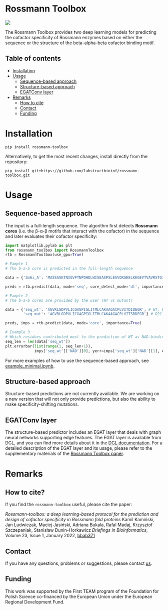# Rossmann Toolbox

<img src="https://github.com/labstructbioinf/rossmann-toolbox/blob/main/logo.png" align="center">

The Rossmann Toolbox provides two deep learning models for predicting the cofactor specificity of Rossmann enzymes based on either the sequence or the structure of the beta-alpha-beta cofactor binding motif.

## Table of contents
* [ Installation ](#Installation)
* [ Usage ](#Usage)
    + [Sequence-based approach](#sequence-based-approach)
    + [Structure-based approach](#structure-based-approach)
    + [EGATConv layer](#EGATConv-layer)
* [ Remarks ](#Remarks)
    + [How to cite](#how-to-cite)
    + [Contact](#contact)
    + [Funding](#funding)

# Installation

```
pip install rossmann-toolbox
```

Alternatively, to get the most recent changes, install directly from the repository:
```
pip install git+https://github.com/labstructbioinf/rossmann-toolbox.git
```

# Usage

## Sequence-based approach
The input is a full-length sequence. The algorithm first detects <b>Rossmann cores</b> (i.e. the β-α-β motifs that interact with the cofactor) in the sequence and later evaluates their cofactor specificity:
```python
import matplotlib.pylab as plt
from rossmann_toolbox import RossmannToolbox
rtb = RossmannToolbox(use_gpu=True)

# Eample 1
# The b-a-b core is predicted in the full-length sequence

data = {'3m6i_A': 'MASSASKTNIGVFTNPQHDLWISEASPSLESVQKGEELKEGEVTVAVRSTGICGSDVHFWKHGCIGPMIVECDHVLGHESAGEVIAVHPSVKSIKVGDRVAIEPQVICNACEPCLTGRYNGCERVDFLSTPPVPGLLRRYVNHPAVWCHKIGNMSYENGAMLEPLSVALAGLQRAGVRLGDPVLICGAGPIGLITMLCAKAAGACPLVITDIDEGRLKFAKEICPEVVTHKVERLSAEESAKKIVESFGGIEPAVALECTGVESSIAAAIWAVKFGGKVFVIGVGKNEIQIPFMRASVREVDLQFQYRYCNTWPRAIRLVENGLVDLTRLVTHRFPLEDALKAFETASDPKTGAIKVQIQSLE'}

preds = rtb.predict(data, mode='seq', core_detect_mode='dl', importance=False)

# Eample 2
# The b-a-b cores are provided by the user (WT vs mutant)

data = {'seq_wt': 'AGVRLGDPVLICGAGPIGLITMLCAKAAGACPLVITDIDEGR', # WT, binds NAD
        'seq_mut': 'AGVRLGDPVLICGAGPIGLITMLCAKAAGACPLVITSRDEGR'} # D211S, I212R mutant, binds NADP

preds, imps = rtb.predict(data, mode='core', importance=True)

# Example 3
# Which residues contributed most to the prediction of WT as NAD-binding?
seq_len = len(data['seq_wt'])
plt.errorbar(list(range(1, seq_len+1)),
             imps['seq_wt']['NAD'][0], yerr=imps['seq_wt']['NAD'][1], ecolor='grey')

```

For more examples of how to use the sequence-based approach, see [example_minimal.ipynb](https://github.com/labstructbioinf/rossmann-toolbox/blob/main/examples/example_minimal.ipynb).

## Structure-based approach
Structure-based predictions are not currently available. We are working on a new version that will not only provide predictions, but also the ability to make specificity-shifting mutations.

## EGATConv layer

The structure-based predictor includes an EGAT layer that deals with graph neural networks supporting edge features. The EGAT layer is available from DGL, and you can find more details about it in the [DGL documentation](https://docs.dgl.ai/en/0.8.x/generated/dgl.nn.pytorch.conv.EGATConv.html). For a detailed description of the EGAT layer and its usage, please refer to the supplementary materials of the [Rossmann Toolbox paper](https://academic.oup.com/bib/article/23/1/bbab371/6375059).

# Remarks
## How to cite?
If you find the `rossmann-toolbox` useful, please cite the paper:

*Rossmann-toolbox: a deep learning-based protocol for the prediction and design of cofactor specificity in Rossmann fold proteins*
Kamil Kamiński, Jan Ludwiczak, Maciej Jasiński, Adriana Bukala, Rafal Madaj, Krzysztof Szczepaniak, Stanisław Dunin-Horkawicz
*Briefings in Bioinformatics*, Volume 23, Issue 1, January 2022, [bbab371](https://doi.org/10.1093/bib/bbab371)

## Contact
If you have any questions, problems or suggestions, please contact [us](https://ibe.biol.uw.edu.pl/en/835-2/research-groups/laboratory-of-structural-bioinformatics/).

## Funding
This work was supported by the First TEAM program of the Foundation for Polish Science co-financed by the European Union under the European Regional Development Fund.
